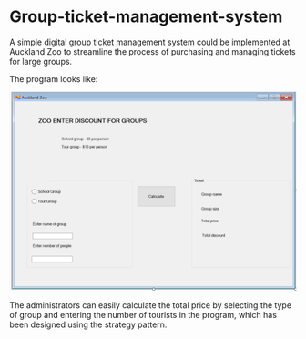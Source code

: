 # Group-ticket-management-system

A simple digital group ticket management system could be implemented at Auckland Zoo to streamline the process of purchasing and managing tickets for large groups.

The program looks like:

![My Image](Capture.PNG)

The administrators can easily calculate the total price by selecting the type of group and entering the number of tourists in the program, which has been designed using the strategy pattern.
